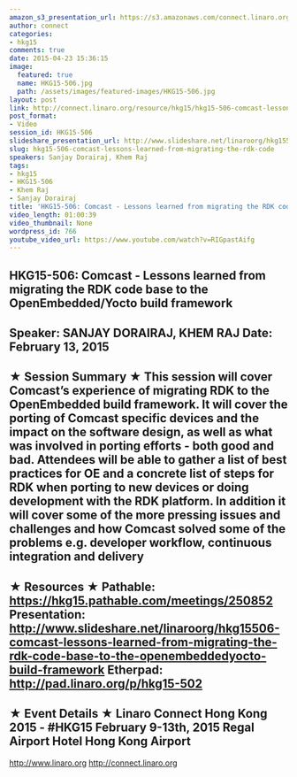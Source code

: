 ```yaml
---
amazon_s3_presentation_url: https://s3.amazonaws.com/connect.linaro.org/hkg15/Videos/02-13-Friday/HKG15-506.pdf
author: connect
categories:
- hkg15
comments: true
date: 2015-04-23 15:36:15
image:
  featured: true
  name: HKG15-506.jpg
  path: /assets/images/featured-images/HKG15-506.jpg
layout: post
link: http://connect.linaro.org/resource/hkg15/hkg15-506-comcast-lessons-learned-from-migrating-the-rdk-code/
post_format:
- Video
session_id: HKG15-506
slideshare_presentation_url: http://www.slideshare.net/linaroorg/hkg15506-comcast-lessons-learned-from-migrating-the-rdk-code-base-to-the-openembeddedyocto-build-framework
slug: hkg15-506-comcast-lessons-learned-from-migrating-the-rdk-code
speakers: Sanjay Dorairaj, Khem Raj
tags:
- hkg15
- HKG15-506
- Khem Raj
- Sanjay Dorairaj
title: 'HKG15-506: Comcast - Lessons learned from migrating the RDK code....'
video_length: 01:00:39
video_thumbnail: None
wordpress_id: 766
youtube_video_url: https://www.youtube.com/watch?v=RIGpastAifg
---
```


HKG15-506: Comcast - Lessons learned from migrating the RDK code base to the OpenEmbedded/Yocto build framework 
--------------------------------------------------- 
Speaker: SANJAY DORAIRAJ, KHEM RAJ 
Date: February 13, 2015 
--------------------------------------------------- 
★ Session Summary ★ 
This session will cover Comcast’s experience of migrating RDK to the OpenEmbedded build framework. It will cover the porting of Comcast specific devices and the impact on the software design, as well as what was involved in porting efforts - both good and bad. Attendees will be able to gather a list of best practices for OE and a concrete list of steps for RDK when porting to new devices or doing development with the RDK platform. In addition it will cover some of the more pressing issues and challenges and how Comcast solved some of the problems e.g. developer workflow, continuous integration and delivery 
-------------------------------------------------- 
★ Resources ★ 
Pathable: https://hkg15.pathable.com/meetings/250852 
Presentation:  http://www.slideshare.net/linaroorg/hkg15506-comcast-lessons-learned-from-migrating-the-rdk-code-base-to-the-openembeddedyocto-build-framework
Etherpad: http://pad.linaro.org/p/hkg15-502 
--------------------------------------------------- 
★ Event Details ★ 
Linaro Connect Hong Kong 2015 - #HKG15 
February 9-13th, 2015 
Regal Airport Hotel Hong Kong Airport 
--------------------------------------------------- 
http://www.linaro.org 
http://connect.linaro.org